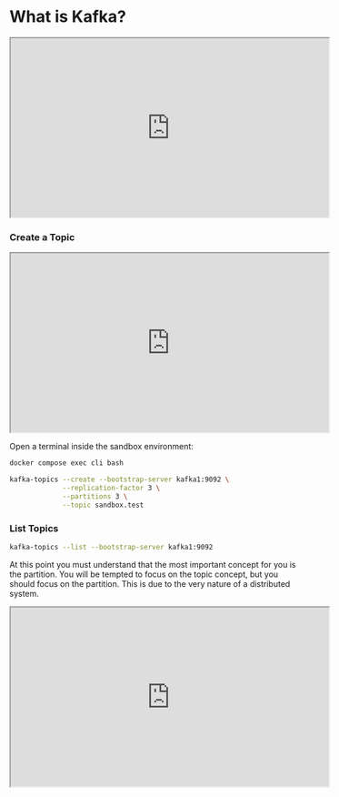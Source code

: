 # What is Kafka?

<iframe width="560" height="315" src="https://www.youtube.com/embed/06iRM1Ghr1k"></iframe>

### Create a Topic

<iframe width="560" height="315" src="https://www.youtube.com/embed/kj9JH3ZdsBQ"></iframe>

<div class="warning">

Open a terminal inside the sandbox environment:

```bash
docker compose exec cli bash
```

</div>

```bash
kafka-topics --create --bootstrap-server kafka1:9092 \
             --replication-factor 3 \
             --partitions 3 \
             --topic sandbox.test
```

### List Topics

```bash
kafka-topics --list --bootstrap-server kafka1:9092
```

At this point you must understand that the most important concept for you is the partition.
You will be tempted to focus on the topic concept, but you should focus on the partition.
This is due to the very nature of a distributed system.

<iframe width="560" height="315" src="https://www.youtube.com/embed/y9BStKvVzSs"></iframe>
